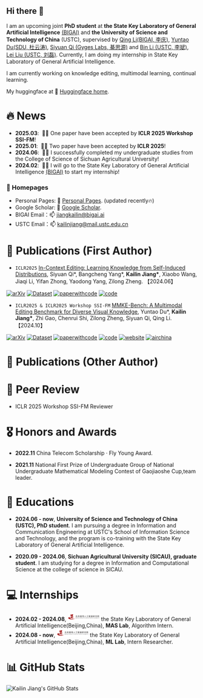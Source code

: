 ## Hi there 👋

I am an upcoming joint **PhD student** at **the State Key Laboratory of General Artificial Intelligence** <a href='https://www.bigai.ai/'>(BIGAI)</a> and **the University of Science and Technology of China** (USTC), supervised by <a href='https://liqing.io/'>Qing Li(BIGAI, 李庆)</a>, <a href='https://yuntaodu.github.io/'>Yuntao Du(SDU, 杜云涛)</a>, <a href='https://siyuanqi.github.io/'>Siyuan Qi (Gyges Labs, 綦思源)</a> and <a href='http://staff.ustc.edu.cn/~binli/'>Bin Li (USTC, 李斌)</a>, <a href='https://faculty.ustc.edu.cn/liulei13/zh_CN/index.htm'>Lei Liu (USTC, 刘磊)</a>. Currently, I am doing my internship in State Key Laboratory of General Artificial Intelligence.

I am currently working on knowledge editing, multimodal learning, continual learning.

My huggingface at 🤗 [Huggingface home](https://huggingface.co/kailinjiang).

<!-- My research interest includes neural machine translation and computer vision. I have published more than 100 papers at the top international AI conferences with total <a href='https://scholar.google.com/citations?user=DhtAFkwAAAAJ'>google scholar citations <strong><span id='total_cit'>260000+</span></strong></a> (You can also use google scholar badge <a href='https://scholar.google.com/citations?user=DhtAFkwAAAAJ'><img src="https://img.shields.io/endpoint?url={{ url | url_encode }}&logo=Google%20Scholar&labelColor=f6f6f6&color=9cf&style=flat&label=citations"></a>). -->


# 🔥 News
<!-- Allowed emojis: 🎉🎉for good news 📣📣for average news-->
- **2025.03**: &nbsp;🎉🎉 One paper have been accepted by **ICLR 2025 Workshop SSI-FM**!
- **2025.01**: &nbsp;🎉🎉 Two paper have been accepted by **ICLR 2025**!
- **2024.06**: &nbsp;🎉🎉 I successfully completed my undergraduate studies from the College of Science of Sichuan Agricultural University!
- **2024.02**: &nbsp;📣📣 I will go to the State Key Laboratory of General Artificial Intelligence <a href='https://www.bigai.ai/'>(BIGAI)</a> to start my internship!

### 📎 Homepages
- Personal Pages: 🌱 [Personal Pages](https://kailinjiang.github.io/). (updated recently🔥)
- Google Scholar: 🔭 [Google Scholar](https://scholar.google.com/citations?user=NSHQsrAAAAAJ&hl=zh-CN). 
- BIGAI Email：📫  jiangkailin@bigai.ai
- USTC Email：📫  kailinjiang@mail.ustc.edu.cn

# 📝 Publications (First Author) 

- `ICLR2025` [In-Context Editing: Learning Knowledge from Self-Induced Distributions](https://arxiv.org/pdf/2406.11194), Siyuan Qi\*, Bangcheng Yang\*, **Kailin Jiang\***, Xiaobo Wang, Jiaqi Li, Yifan Zhong, Yaodong Yang, Zilong Zheng. 【2024.06】<br>

[![arXiv](https://img.shields.io/badge/Arxiv-2406.11194-b31b1b.svg?logo=arXiv)](https://arxiv.org/abs/2406.11194)  [![Dataset](https://img.shields.io/badge/%F0%9F%A4%97%20Dataset-ICE-blue)](https://huggingface.co/datasets/Yofuria/ICE)  [![paperwithcode](https://img.shields.io/badge/PWC-ICE-blue?logo=paperswithcode)](https://paperswithcode.com/paper/in-context-editing-learning-knowledge-from)  [![code](https://img.shields.io/badge/Code-ICE-blue?logo=github)](https://github.com/bigai-ai/ICE)


- `ICLR2025 & ICLR2025 Workshop SSI-FM` [MMKE-Bench: A Multimodal Editing Benchmark for Diverse Visual Knowledge](https://arxiv.org/abs/2502.19870), Yuntao Du\*, **Kailin Jiang\***, Zhi Gao, Chenrui Shi, Zilong Zheng, Siyuan Qi, Qing Li. 【2024.10】<br>

[![arXiv](https://img.shields.io/badge/Arxiv-2502.19870-b31b1b.svg?logo=arXiv)](https://arxiv.org/pdf/2502.19870) [![Dataset](https://img.shields.io/badge/%F0%9F%A4%97%20Dataset-MMKE_Bench-blue)](https://huggingface.co/datasets/kailinjiang/MMKE-Bench-dataset)  [![paperwithcode](https://img.shields.io/badge/PWC-MMKE_Bench-blue?logo=paperswithcode)](https://paperswithcode.com/paper/mmke-bench-a-multimodal-editing-benchmark-for)  [![code](https://img.shields.io/badge/Code-MMKE_Bench-blue?logo=github)](https://github.com/MMKE-Bench-ICLR/MMKE-Bench) [![website](https://img.shields.io/badge/Website-MMKE_Bench-orange?logo=homepage)](https://mmke-bench-iclr.github.io/) [![airchina](https://img.shields.io/badge/数源AI-MMKE_Bench-red?logo=airchina)](https://mp.weixin.qq.com/s/iN826lITi5Xyz-3GnrdVIQ)



# 📝 Publications (Other Author) 




# 📰 Peer Review
- ICLR 2025 Workshop SSI-FM Reviewer



# 🎖 Honors and Awards
- **2022.11** China Telecom Scholarship · Fly Young Award.
  
- **2021.11** National First Prize of Undergraduate Group of National Undergraduate Mathematical Modeling Contest of Gaojiaoshe Cup,team leader. 


# 📖 Educations
- **2024.06 - now**, **University of Science and Technology of China (USTC), PhD student**. I am pursuing a degree in Information and Communication Engineering at USTC's School of Information Science and Technology, and the program is co-training with the State Key Laboratory of General Artificial Intelligence.

- **2020.09 - 2024.06**, **Sichuan Agricultural University (SICAU), graduate student**. I am studying for a degree in Information and Computational Science at the college of science in SICAU.


# 💻 Internships
- **2024.02 - 2024.08**, <img src='./images/logo960.png' style='width: 6em;'> the State Key Laboratory of General Artificial Intelligence(Beijing,China), **MAS Lab**, Algorithm Intern.
- **2024.08 - now**, <img src='./images/logo960.png' style='width: 6em;'> the State Key Laboratory of General Artificial Intelligence(Beijing,China), **ML Lab**, Intern Researcher.




# 📊 GitHub Stats

![Kailin Jiang's GitHub Stats](https://github-readme-stats.vercel.app/api?username=kailinjiang&show_icons=true&theme=tokyonight)







<!--
**kailinjiang/kailinjiang** is a ✨ _special_ ✨ repository because its `README.md` (this file) appears on your GitHub profile.

Here are some ideas to get you started:

- 🔭 I’m currently working on ...
- 🌱 I’m currently learning ...
- 👯 I’m looking to collaborate on ...
- 🤔 I’m looking for help with ...
- 💬 Ask me about ...
- 📫 How to reach me: ...
- 😄 Pronouns: ...
- ⚡ Fun fact: ...
-->
